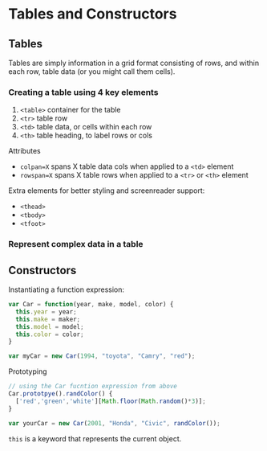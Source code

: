 # Tables and Constructors

## Tables

Tables are simply information in a grid format consisting of rows, and within each row, table data (or you might call them cells).

### Creating a table using 4 key elements

1. `<table>` container for the table
2. `<tr>` table row
3. `<td>` table data, or cells within each row
4. `<th>` table heading, to label rows or cols

Attributes

- `colpan=X` spans X table data cols when applied to a `<td>` element
- `rowspan=X` spans X table rows when applied to a `<tr>` or `<th>` element

Extra elements for better styling and screenreader support:

- `<thead>`
- `<tbody>`
- `<tfoot>`


### Represent complex data in a table

## Constructors

Instantiating a function expression:

```js
var Car = function(year, make, model, color) {
  this.year = year;
  this.make = maker;
  this.model = model;
  this.color = color;
}

var myCar = new Car(1994, "toyota", "Camry", "red");
```

Prototyping

```js
// using the Car fucntion expression from above
Car.prototpye().randColor() {
  ['red','green','white'][Math.floor(Math.random()*3)];
}

var yourCar = new Car(2001, "Honda", "Civic", randColor());
```

`this` is a keyword that represents the current object.
